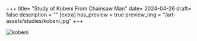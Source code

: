 +++
title= "Study of Kobeni From Chainsaw Man"
date= 2024-04-26
draft= false
description = ""
[extra]
has_preview = true
preview_img = "/art-assets/studies/kobeni.jpg"
+++

![kobeni](/art-assets/studies/kobeni.jpg "drawing of kobeni from chainsaw man chapter 15 holding up two piece signs with her hands and sweating nervously")